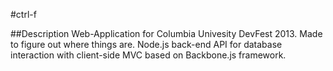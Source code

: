 #ctrl-f

##Description
Web-Application for Columbia Univesity DevFest 2013. Made to figure out where things are.
Node.js back-end API for database interaction with client-side MVC based on Backbone.js framework.
